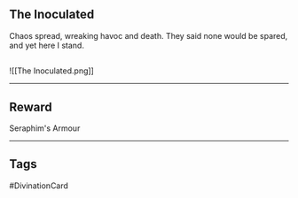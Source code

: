## The Inoculated
Chaos spread, wreaking havoc and death. They said none would be spared, and yet here I stand.
## 
![[The Inoculated.png]]

---
## Reward
Seraphim's Armour

---
## Tags
#DivinationCard